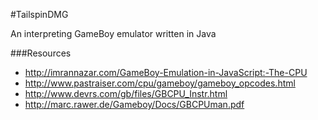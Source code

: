 #TailspinDMG

An interpreting GameBoy emulator written in Java




###Resources
* http://imrannazar.com/GameBoy-Emulation-in-JavaScript:-The-CPU
* http://www.pastraiser.com/cpu/gameboy/gameboy_opcodes.html
* http://www.devrs.com/gb/files/GBCPU_Instr.html
* http://marc.rawer.de/Gameboy/Docs/GBCPUman.pdf